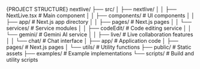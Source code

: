 {PROJECT STRUCTURE}
nextlive/
├── src/
│   ├── nextlive/
│   │   ├── NextLive.tsx         # Main component
│   │   ├── components/          # UI components
│   │   ├── app/                 # Next.js app directory
│   │   ├── pages/               # Next.js pages
│   │   └── services/            # Service modules
│   │       ├── codeEdit/        # Code editing service
│   │       └── gemini/          # Gemini AI service
│   │           ├── live/        # Live collaboration features
│   │           └── chat/        # Chat interface
│   ├── app/                     # Application code
│   ├── pages/                   # Next.js pages
│   └── utils/                   # Utility functions
├── public/                      # Static assets
├── examples/                    # Example implementations
└── scripts/                     # Build and utility scripts 